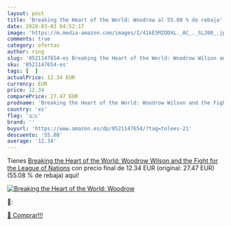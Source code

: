 ```yaml
---
layout: post
title: 'Breaking the Heart of the World: Woodrow al 55.08 % de rebaja'
date: 2020-03-03 04:52:17
image: 'https://m.media-amazon.com/images/I/41kE5MZODXL._AC_._SL200_.jpg'
comments: true
category: ofertas
author: ring
slug: '0521147654-es Breaking the Heart of the World: Woodrow Wilson and the...'
sku: '0521147654-es'
tags: [  ]
actualPrice: 12.34 EUR
currency: EUR
price: 12.34
comparePrice: 27.47 EUR
prodname: 'Breaking the Heart of the World: Woodrow Wilson and the Fight for the League of Nations'
country: 'es'
flag: '🇪🇸'
brand: ''
buyurl: 'https://www.amazon.es/dp/0521147654/?tag=tolees-21'
descuento: '55.08'
average: '12.34'
---
```


Tienes [Breaking the Heart of the World: Woodrow Wilson and the Fight for the League of Nations](https://www.amazon.es/dp/0521147654/?tag=tolees-21) con precio final de  12.34 EUR (original: 27.47 EUR) (55.08 %  de rebaja) aqui!

[![Breaking the Heart of the World: Woodrow](https://m.media-amazon.com/images/I/41kE5MZODXL._AC_._SL200_.jpg)](https://www.amazon.es/dp/0521147654/?tag=tolees-21)

🔎:


[🛒 Comprar!!!](https://www.amazon.es/dp/0521147654/?tag=tolees-21)
